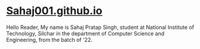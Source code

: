 # [Sahaj001.github.io](https://sahaj001.github.io/Sahaj001/sahaj_profilepage/)
Hello Reader, 
    My name is Sahaj Pratap Singh, student at National Institute of Technology, Silchar in the department of Computer Science and Engineering, from the batch of '22.
